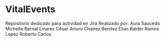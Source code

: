 # VitalEvents
Repositorio dedicado para actividad en Jira
Realizado por: 
Aura Saucedo Michelle
Bernal Linares César Arturo
Chairez Benitez Elian Balder
Ramos Lopez Roberto Carlos
